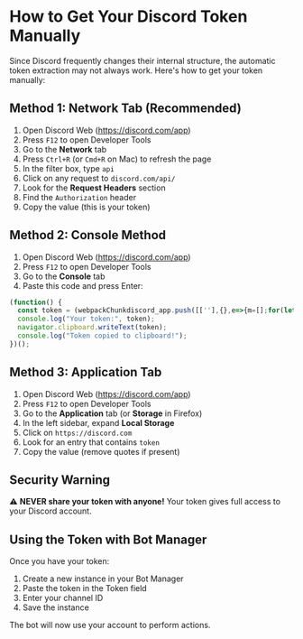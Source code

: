 # How to Get Your Discord Token Manually

Since Discord frequently changes their internal structure, the automatic token extraction may not always work. Here's how to get your token manually:

## Method 1: Network Tab (Recommended)

1. Open Discord Web (https://discord.com/app)
2. Press `F12` to open Developer Tools
3. Go to the **Network** tab
4. Press `Ctrl+R` (or `Cmd+R` on Mac) to refresh the page
5. In the filter box, type `api`
6. Click on any request to `discord.com/api/`
7. Look for the **Request Headers** section
8. Find the `Authorization` header
9. Copy the value (this is your token)

## Method 2: Console Method

1. Open Discord Web (https://discord.com/app)
2. Press `F12` to open Developer Tools
3. Go to the **Console** tab
4. Paste this code and press Enter:

```javascript
(function() {
  const token = (webpackChunkdiscord_app.push([[''],{},e=>{m=[];for(let c in e.c)m.push(e.c[c])}]),m).find(m=>m?.exports?.default?.getToken).exports.default.getToken();
  console.log("Your token:", token);
  navigator.clipboard.writeText(token);
  console.log("Token copied to clipboard!");
})();
```

## Method 3: Application Tab

1. Open Discord Web (https://discord.com/app)
2. Press `F12` to open Developer Tools
3. Go to the **Application** tab (or **Storage** in Firefox)
4. In the left sidebar, expand **Local Storage**
5. Click on `https://discord.com`
6. Look for an entry that contains `token`
7. Copy the value (remove quotes if present)

## Security Warning

⚠️ **NEVER share your token with anyone!** Your token gives full access to your Discord account.

## Using the Token with Bot Manager

Once you have your token:

1. Create a new instance in your Bot Manager
2. Paste the token in the Token field
3. Enter your channel ID
4. Save the instance

The bot will now use your account to perform actions.